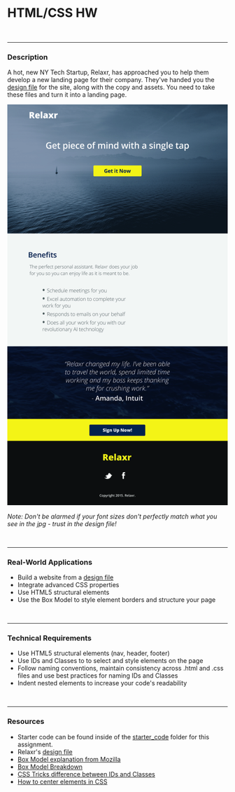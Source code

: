 # HTML/CSS HW


<br>

---


### Description


A hot, new NY Tech Startup, Relaxr, has approached you to help them develop a new landing page for their company. They've handed you the [design file](starter_code/design_file.txt) for the site, along with the copy and assets. You need to take these files and turn it into a landing page.


![jpg](starter_code/images/relaxr_landing.jpg)

*Note: Don't be alarmed if your font sizes don't perfectly match what you see in the jpg - trust in the design file!*

<br>

---


### Real-World Applications


- Build a website from a [design file](starter_code/design_file.txt)
- Integrate advanced CSS properties
- Use HTML5 structural elements
- Use the Box Model to style element borders and structure your page

<br>

---


### Technical Requirements

- Use HTML5 structural elements (nav, header, footer)
- Use IDs and Classes to to select and style elements on the page
- Follow naming conventions, maintain consistency across .html and .css files and use best practices for naming IDs and Classes
- Indent nested elements to increase your code's readability


<br>

---

### Resources

- Starter code can be found inside of the [starter_code](starter_code) folder for this assignment.
- Relaxr's [design file](starter_code/design_file.txt)
- [Box Model explanation from Mozilla](https://developer.mozilla.org/en-US/docs/Web/CSS/box_model)
- [Box Model Breakdown](http://learn.shayhowe.com/html-css/opening-the-box-model/)
- [CSS Tricks difference between IDs and Classes](https://css-tricks.com/the-difference-between-id-and-class/)
- [How to center elements in CSS](https://css-tricks.com/centering-css-complete-guide/)
<br>

